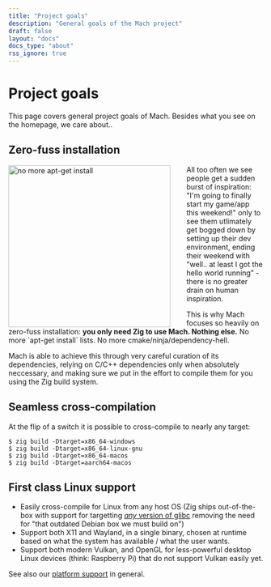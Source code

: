 ```yaml
---
title: "Project goals"
description: "General goals of the Mach project"
draft: false
layout: "docs"
docs_type: "about"
rss_ignore: true
---
```


# Project goals

This page covers general project goals of Mach. Besides what you see on the homepage, we care about..

## Zero-fuss installation

<div>
    <img alt="no more apt-get install" src="/img/not-this-anything-but-this.png" style="width: 20rem; float: left; padding-right: 2rem;"></img>
    <p>All too often we see people get a sudden burst of inspiration: "I'm going to finally start my game/app this weekend!" only to see them utlimately get bogged down by setting up their dev environment, ending their weekend with "well.. at least I got the hello world running" - there is no greater drain on human inspiration.</p>
    <p>This is why Mach focuses so heavily on zero-fuss installation: <strong>you only need Zig to use Mach. Nothing else.</strong> No more `apt-get install` lists. No more cmake/ninja/dependency-hell.</p>
    <p>Mach is able to achieve this through very careful curation of its dependencies, relying on C/C++ dependencies only when absolutely neccessary, and making sure we put in the effort to compile them for you using the Zig build system.</p>
</div>

## Seamless cross-compilation

At the flip of a switch it is possible to cross-compile to nearly any target:

```
$ zig build -Dtarget=x86_64-windows
$ zig build -Dtarget=x86_64-linux-gnu
$ zig build -Dtarget=x86_64-macos
$ zig build -Dtarget=aarch64-macos
```

## First class Linux support

* Easily cross-compile for Linux from any host OS (Zig ships out-of-the-box with support for targetting [_any_ version of glibc](https://github.com/ziglang/glibc-abi-tool/) removing the need for "that outdated Debian box we must build on")
* Support both X11 and Wayland, in a single binary, chosen at runtime based on what the system has available / what the user wants.
* Support both modern Vulkan, and OpenGL for less-powerful desktop Linux devices (think: Raspberry Pi) that do not support Vulkan easily yet.

See also our [platform support](../platforms) in general.
